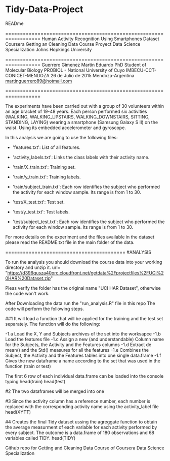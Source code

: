 # Tidy-Data-Project

READme

==================================================================
Human Activity Recognition Using Smartphones Dataset
Coursera Getting an Cleaning Data Course Proyect
Data Science Specialization
Johns Hopkings University

==================================================================
Guerrero Gimenez Martin Eduardo
PhD Student of Molecular Biology
PROBIOL - National University of Cuyo
IMBECU-CCT-CONICET-MENDOZA
26 de Julio de 2015
Mendoza-Argentina
martinguerrero89@hotmail.com

==================================================================

The experiments have been carried out with a group of 30 volunteers within an age bracket of 19-48 years. Each person performed six activities (WALKING, WALKING_UPSTAIRS, WALKING_DOWNSTAIRS, SITTING, STANDING, LAYING) wearing a smartphone (Samsung Galaxy S II) on the waist. Using its embedded accelerometer and gyroscope.

In this analysis we are going to use the following files:

- 'features.txt': List of all features.

- 'activity_labels.txt': Links the class labels with their activity name.

- 'train/X_train.txt': Training set.

- 'train/y_train.txt': Training labels.

- 'train/subject_train.txt': Each row identifies the subject who performed the activity for each window sample. Its range is from 1 to 30. 

- 'test/X_test.txt': Test set.

- 'test/y_test.txt': Test labels.

- 'test/subject_test.txt': Each row identifies the subject who performed the activity for each window sample. Its range is from 1 to 30. 


For more details on the experiment and the files available in the dataset please read the README.txt file in the main folder of the data. 


=========================================
#ANALYSIS

To run the analysis you should download the course data into your working directory and unzip it.
url= "https://d396qusza40orc.cloudfront.net/getdata%2Fprojectfiles%2FUCI%20HAR%20Dataset.zip"

Pleas verify the folder has the original name "UCI HAR Dataset", otherwise the code won't work.


After Downloading the data run the "run_analysis.R" file in this repo
The code will perform the following steps.

##1 It will load a function that will be applied for the training and the test set separately.
The function will do the following:

-1.a Load the X, Y and Subjects archives of the set into the worksapce
-1.b Load the features file
-1.c Assign a new (and understandable) Column name for the Subjects, the Activity and the Features columns
-1.d Extract de mean() and the Std() measures for all the features
-1.e Combines the Subject, the Activity and the Features tables into one single data.frame
-1.f Gives the new dataframe a name according to the set that was used in the function (train or test)

The first 6 row of each individual data.frame can be loaded into the console typing
head(train)
head(test)

#2 The two dataframes will be merged into one

#3 Since the activity column has a reference number, each number is replaced with the corresponding activity name
using the activity_label file
head(XYTT)

#4 Creates the final Tidy dataset ussing the agreggate function to obtain the average measurment of each variable for each activity performed by every subject.
The outcome is a data.frame of 180 observations and 68 variables called TIDY.
head(TIDY)

 
Github repo for Getting and Cleaning Data Course of Coursera Data Science Specialization 
